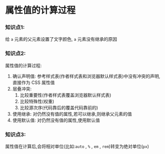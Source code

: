 # 属性值的计算过程

### 知识点1:

给 `a` 元素的父元素设置了文字颜色, `a` 元素没有继承的原因

### 知识点2:

属性值的计算过程:

1. 确认声明值: 参考样式表(作者样式表和浏览器默认样式表)中没有冲突的声明,直接作为 CSS 属性值
2. 层叠冲突: 
   1. 比较重要性(作者样式表覆盖浏览器默认样式表)
   2. 比较特殊性(权重)
   3. 比较源次序(代码靠后的覆盖代码靠前的)
3. 使用继承: 对仍然没有值的属性,若可以继承,则继承父元素的值
4. 使用默认值: 对仍然没有值的属性,使用默认值

### 知识点3:

属性值在计算后,会将相对单位(比如:`auto` , `%` , `em` , `rem`)转变为绝对单位(`px`)
